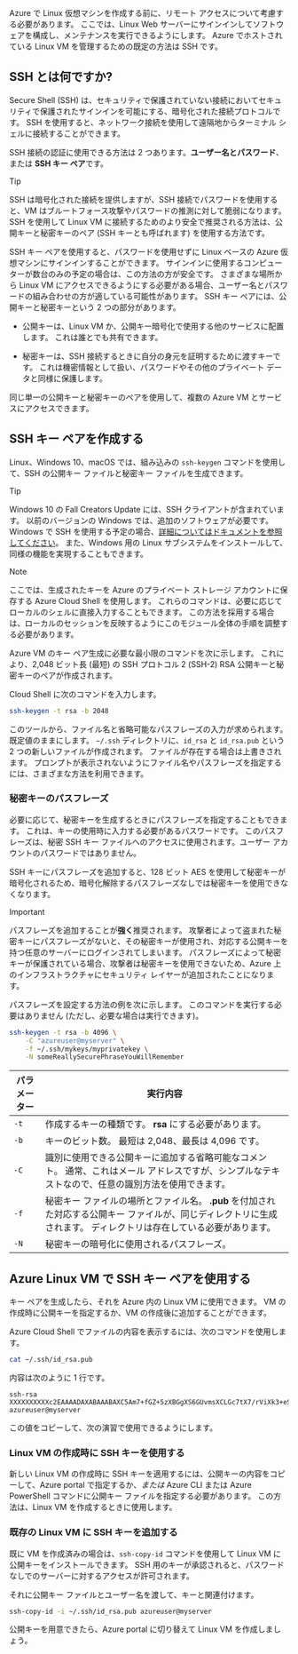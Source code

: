 Azure で Linux 仮想マシンを作成する前に、リモート アクセスについて考慮する必要があります。 ここでは、Linux Web サーバーにサインインしてソフトウェアを構成し、メンテナンスを実行できるようにします。 Azure でホストされている Linux VM を管理するための既定の方法は SSH です。

## <a name="what-is-ssh"></a>SSH とは何ですか?

Secure Shell (SSH) は、セキュリティで保護されていない接続においてセキュリティで保護されたサインインを可能にする、暗号化された接続プロトコルです。 SSH を使用すると、ネットワーク接続を使用して遠隔地からターミナル シェルに接続することができます。

SSH 接続の認証に使用できる方法は 2 つあります。**ユーザー名とパスワード**、または **SSH キー ペア**です。 

> [!TIP]
> SSH は暗号化された接続を提供しますが、SSH 接続でパスワードを使用すると、VM はブルートフォース攻撃やパスワードの推測に対して脆弱になります。 SSH を使用して Linux VM に接続するためのより安全で推奨される方法は、公開キーと秘密キーのペア (SSH キーとも呼ばれます) を使用する方法です。

SSH キー ペアを使用すると、パスワードを使用せずに Linux ベースの Azure 仮想マシンにサインインすることができます。 サインインに使用するコンピューターが数台のみの予定の場合は、この方法の方が安全です。 さまざまな場所から Linux VM にアクセスできるようにする必要がある場合、ユーザー名とパスワードの組み合わせの方が適している可能性があります。 SSH キー ペアには、公開キーと秘密キーという 2 つの部分があります。

* 公開キーは、Linux VM か、公開キー暗号化で使用する他のサービスに配置します。 これは誰とでも共有できます。

* 秘密キーは、SSH 接続するときに自分の身元を証明するために渡すキーです。 これは機密情報として扱い、パスワードやその他のプライベート データと同様に保護します。

同じ単一の公開キーと秘密キーのペアを使用して、複数の Azure VM とサービスにアクセスできます。

## <a name="create-the-ssh-key-pair"></a>SSH キー ペアを作成する

Linux、Windows 10、macOS では、組み込みの `ssh-keygen` コマンドを使用して、SSH の公開キー ファイルと秘密キー ファイルを生成できます。 

> [!TIP]
> Windows 10 の Fall Creators Update には、SSH クライアントが含まれています。 以前のバージョンの Windows では、追加のソフトウェアが必要です。Windows で SSH を使用する予定の場合、[詳細についてはドキュメントを参照してください](https://docs.microsoft.com/azure/virtual-machines/linux/ssh-from-windows)。 また、Windows 用の Linux サブシステムをインストールして、同様の機能を実現することもできます。

> [!NOTE]
> ここでは、生成されたキーを Azure のプライベート ストレージ アカウントに保存する Azure Cloud Shell を使用します。 これらのコマンドは、必要に応じてローカルのシェルに直接入力することもできます。 この方法を採用する場合は、ローカルのセッションを反映するようにこのモジュール全体の手順を調整する必要があります。

Azure VM のキー ペア生成に必要な最小限のコマンドを次に示します。 これにより、2,048 ビット長 (最短) の SSH プロトコル 2 (SSH-2) RSA 公開キーと秘密キーのペアが作成されます。 

Cloud Shell に次のコマンドを入力します。

```bash
ssh-keygen -t rsa -b 2048
```

このツールから、ファイル名と省略可能なパスフレーズの入力が求められます。 既定値のままにします。 `~/.ssh` ディレクトリに、`id_rsa` と `id_rsa.pub` という 2 つの新しいファイルが作成されます。 ファイルが存在する場合は上書きされます。 プロンプトが表示されないようにファイル名やパスフレーズを指定するには、さまざまな方法を利用できます。

### <a name="private-key-passphrase"></a>秘密キーのパスフレーズ

必要に応じて、秘密キーを生成するときにパスフレーズを指定することもできます。 これは、キーの使用時に入力する必要があるパスワードです。 このパスフレーズは、秘密 SSH キー ファイルへのアクセスに使用されます。ユーザー アカウントのパスワードではありません。 

SSH キーにパスフレーズを追加すると、128 ビット AES を使用して秘密キーが暗号化されるため、暗号化解除するパスフレーズなしでは秘密キーを使用できなくなります。 

> [!IMPORTANT]
> パスフレーズを追加することが**強く**推奨されます。 攻撃者によって盗まれた秘密キーにパスフレーズがないと、その秘密キーが使用され、対応する公開キーを持つ任意のサーバーにログインされてしまいます。 パスフレーズによって秘密キーが保護されている場合、攻撃者は秘密キーを使用できないため、Azure 上のインフラストラクチャにセキュリティ レイヤーが追加されたことになります。

パスフレーズを設定する方法の例を次に示します。 このコマンドを実行する必要はありません (ただし、必要な場合は実行できます)。

```bash
ssh-keygen -t rsa -b 4096 \
    -C "azureuser@myserver" \
    -f ~/.ssh/mykeys/myprivatekey \
    -N someReallySecurePhraseYouWillRemember
```

| パラメーター | 実行内容 |
|-----------|--------------|
| `-t` | 作成するキーの種類です。 **rsa** にする必要があります。 |
| `-b` | キーのビット数。 最短は 2,048、最長は 4,096 です。 |
| `-C` | 識別に使用できる公開キーに追加する省略可能なコメント。 通常、これはメール アドレスですが、シンプルなテキストなので、任意の識別方法を使用できます。 |
| `-f` | 秘密キー ファイルの場所とファイル名。 **.pub** を付加された対応する公開キー ファイルが、同じディレクトリに生成されます。 ディレクトリは存在している必要があります。 |
| `-N` | 秘密キーの暗号化に使用されるパスフレーズ。 |

## <a name="use-the-ssh-key-pair-with-an-azure-linux-vm"></a>Azure Linux VM で SSH キー ペアを使用する

キー ペアを生成したら、それを Azure 内の Linux VM に使用できます。 VM の作成時に公開キーを指定するか、VM の作成後に追加することができます。 

Azure Cloud Shell でファイルの内容を表示するには、次のコマンドを使用します。

```bash
cat ~/.ssh/id_rsa.pub
```

内容は次のように 1 行です。

```output
ssh-rsa XXXXXXXXXXc2EAAAADAXABAAABAXC5Am7+fGZ+5zXBGgXS6GUvmsXCLGc7tX7/rViXk3+eShZzaXnt75gUmT1I2f75zFn2hlAIDGKWf4g12KWcZxy81TniUOTjUsVlwPymXUXxESL/UfJKfbdstBhTOdy5EG9rYWA0K43SJmwPhH28BpoLfXXXXXGX/ilsXXXXXKgRLiJ2W19MzXHp8z3Lxw7r9wx3HaVlP4XiFv9U4hGcp8RMI1MP1nNesFlOBpG4pV2bJRBTXNXeY4l6F8WZ3C4kuf8XxOo08mXaTpvZ3T1841altmNTZCcPkXuMrBjYSJbA8npoXAXNwiivyoe3X2KMXXXXXdXXXXXXXXXXCXXXXX/ azureuser@myserver
```

この値をコピーして、次の演習で使用できるようにします。

### <a name="use-the-ssh-key-when-creating-a-linux-vm"></a>Linux VM の作成時に SSH キーを使用する

新しい Linux VM の作成時に SSH キーを適用するには、公開キーの内容をコピーして、Azure portal で指定するか、_または_ Azure CLI または Azure PowerShell コマンドに公開キー ファイルを指定する必要があります。 この方法は、Linux VM を作成するときに使用します。

### <a name="add-the-ssh-key-to-an-existing-linux-vm"></a>既存の Linux VM に SSH キーを追加する

既に VM を作成済みの場合は、`ssh-copy-id` コマンドを使用して Linux VM に公開キーをインストールできます。 SSH 用のキーが承認されると、パスワードなしでのサーバーに対するアクセスが許可されます。

それに公開キー ファイルとユーザー名を渡して、キーと関連付けます。

```bash
ssh-copy-id -i ~/.ssh/id_rsa.pub azureuser@myserver
```
公開キーを用意できたら、Azure portal に切り替えて Linux VM を作成しましょう。


